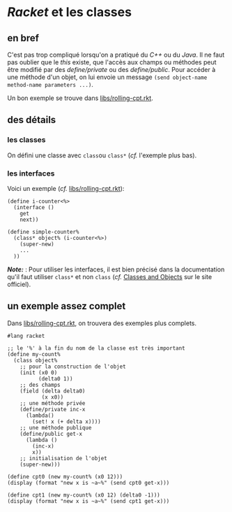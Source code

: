 # *Racket* et les classes

## en bref
C'est pas trop compliqué lorsqu'on a pratiqué du *C++* ou du *Java*. Il ne faut pas oublier que le *this* existe, que l'accès aux champs ou méthodes peut être modifié par des *define/private* ou des *define/public*. Pour accéder à une méthode d'un objet, on lui envoie un message `(send object-name method-name parameters ...)`.

Un bon exemple se trouve dans [libs/rolling-cpt.rkt](libs/rolling-cpt.rkt).

## des détails

### les classes
On défini une classe avec `class`ou `class*` (*cf.* l'exemple plus bas).

### les interfaces
Voici un exemple (*cf.* [libs/rolling-cpt.rkt](libs/rolling-cpt.rkt)):

```racket
(define i-counter<%>
  (interface ()
    get
    next))

(define simple-counter%
  (class* object% (i-counter<%>)
    (super-new)
    ...
  ))
```

***Note:*** : Pour utiliser les interfaces, il est bien précisé dans la documentation qu'il faut utiliser `class*` et non `class` (*cf.* [Classes and Objects](https://docs.racket-lang.org/guide/classes.html#%28part._.Interfaces%29) sur le site officiel).

## un exemple assez complet

Dans [libs/rolling-cpt.rkt](libs/rolling-cpt.rkt), on trouvera des exemples plus complets.

```racket
#lang racket

;; le '%' à la fin du nom de la classe est très important
(define my-count%
  (class object%
    ;; pour la construction de l'objet
    (init (x0 0)
          (delta0 1))
    ;; des champs
    (field (delta delta0)
           (x x0))
    ;; une méthode privée
    (define/private inc-x
      (lambda()
        (set! x (+ delta x))))
    ;; une méthode publique
    (define/public get-x
      (lambda ()
        (inc-x)
        x))
    ;; initialisation de l'objet
    (super-new)))

(define cpt0 (new my-count% (x0 12)))
(display (format "new x is ~a~%" (send cpt0 get-x)))

(define cpt1 (new my-count% (x0 12) (delta0 -1)))
(display (format "new x is ~a~%" (send cpt1 get-x)))
```

